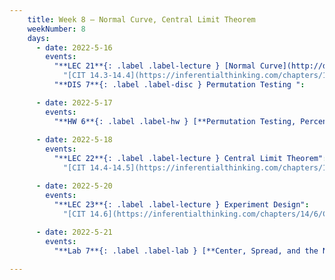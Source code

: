 ```yaml
---
    title: Week 8 – Normal Curve, Central Limit Theorem 
    weekNumber: 8
    days:
      - date: 2022-5-16
        events:
          "**LEC 21**{: .label .label-lecture } [Normal Curve](http://datahub.ucsd.edu/user-redirect/git-sync?repo=https://github.com/dsc-courses/dsc10-2022-sp&subPath=lectures/lec19/lecture19.ipynb)":
            "[CIT 14.3-14.4](https://inferentialthinking.com/chapters/14/3/SD_and_the_Normal_Curve.html)"
          "**DIS 7**{: .label .label-disc } Permutation Testing ":

      - date: 2022-5-17
        events:
          "**HW 6**{: .label .label-hw } [**Permutation Testing, Percentiles, and Bootstrapping (due 11:59pm)**](http://datahub.ucsd.edu/user-redirect/git-sync?repo=https://github.com/dsc-courses/dsc10-2022-sp&subPath=homeworks/06-bootstrap/homework6.ipynb)":
                
      - date: 2022-5-18
        events:
          "**LEC 22**{: .label .label-lecture } Central Limit Theorem":
            "[CIT 14.4-14.5](https://inferentialthinking.com/chapters/14/4/Central_Limit_Theorem.html)"

      - date: 2022-5-20
        events:
          "**LEC 23**{: .label .label-lecture } Experiment Design":
            "[CIT 14.6](https://inferentialthinking.com/chapters/14/6/Choosing_a_Sample_Size.html)"
      
      - date: 2022-5-21
        events:
          "**Lab 7**{: .label .label-lab } [**Center, Spread, and the Normal Distribution (due 11:59pm)**](http://datahub.ucsd.edu/user-redirect/git-sync?repo=https://github.com/dsc-courses/dsc10-2022-sp&subPath=labs/07-su_normal_clt/lab7.ipynb)":

---
```

